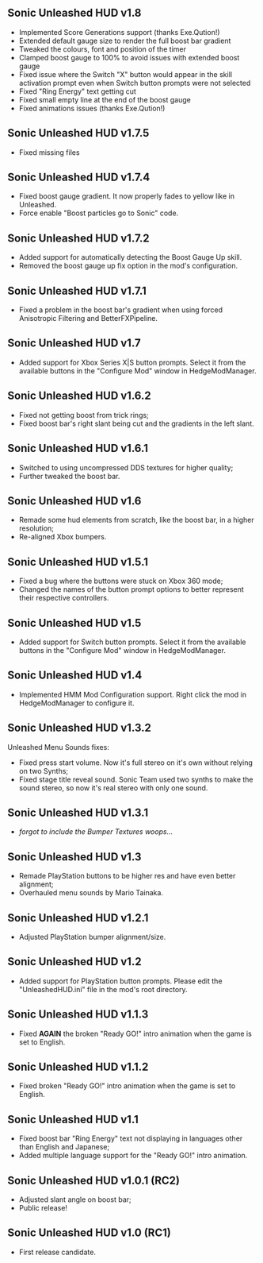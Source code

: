 ## Sonic Unleashed HUD v1.8
- Implemented Score Generations support (thanks Exe.Qution!)
- Extended default gauge size to render the full boost bar gradient
- Tweaked the colours, font and position of the timer
- Clamped boost gauge to 100% to avoid issues with extended boost gauge
- Fixed issue where the Switch "X" button would appear in the skill activation prompt even when Switch button prompts were not selected
- Fixed "Ring Energy" text getting cut
- Fixed small empty line at the end of the boost gauge
- Fixed animations issues (thanks Exe.Qution!)

## Sonic Unleashed HUD v1.7.5
- Fixed missing files

## Sonic Unleashed HUD v1.7.4
- Fixed boost gauge gradient. It now properly fades to yellow like in Unleashed.
- Force enable "Boost particles go to Sonic" code.

## Sonic Unleashed HUD v1.7.2
- Added support for automatically detecting the Boost Gauge Up skill.
- Removed the boost gauge up fix option in the mod's configuration.

## Sonic Unleashed HUD v1.7.1
- Fixed a problem in the boost bar's gradient when using forced Anisotropic Filtering and BetterFXPipeline.

## Sonic Unleashed HUD v1.7
- Added support for Xbox Series X|S button prompts. Select it from the available buttons in the "Configure Mod" window in HedgeModManager.

## Sonic Unleashed HUD v1.6.2
- Fixed not getting boost from trick rings;
- Fixed boost bar's right slant being cut and the gradients in the left slant.

## Sonic Unleashed HUD v1.6.1
- Switched to using uncompressed DDS textures for higher quality;
- Further tweaked the boost bar.

## Sonic Unleashed HUD v1.6
- Remade some hud elements from scratch, like the boost bar, in a higher resolution;
- Re-aligned Xbox bumpers.

## Sonic Unleashed HUD v1.5.1
- Fixed a bug where the buttons were stuck on Xbox 360 mode;
- Changed the names of the button prompt options to better represent their respective controllers.

## Sonic Unleashed HUD v1.5
- Added support for Switch button prompts. Select it from the available buttons in the "Configure Mod" window in HedgeModManager.

## Sonic Unleashed HUD v1.4
- Implemented HMM Mod Configuration support. Right click the mod in HedgeModManager to configure it.

## Sonic Unleashed HUD v1.3.2
Unleashed Menu Sounds fixes:
- Fixed press start volume. Now it's full stereo on it's own without relying on two Synths;
- Fixed stage title reveal sound. Sonic Team used two synths to make the sound stereo, so now it's real stereo with only one sound.

## Sonic Unleashed HUD v1.3.1
- *forgot to include the Bumper Textures woops...*

## Sonic Unleashed HUD v1.3
- Remade PlayStation buttons to be higher res and have even better alignment;
- Overhauled menu sounds by Mario Tainaka.

## Sonic Unleashed HUD v1.2.1
- Adjusted PlayStation bumper alignment/size.

## Sonic Unleashed HUD v1.2
- Added support for PlayStation button prompts. Please edit the "UnleashedHUD.ini" file in the mod's root directory.

## Sonic Unleashed HUD v1.1.3
- Fixed **AGAIN** the broken "Ready GO!" intro animation when the game is set to English.

## Sonic Unleashed HUD v1.1.2
- Fixed broken "Ready GO!" intro animation when the game is set to English.

## Sonic Unleashed HUD v1.1
- Fixed boost bar "Ring Energy" text not displaying in languages other than English and Japanese;
- Added multiple language support for the "Ready GO!" intro animation.

## Sonic Unleashed HUD v1.0.1 (RC2)
- Adjusted slant angle on boost bar;
- Public release!

## Sonic Unleashed HUD v1.0 (RC1)
- First release candidate.
